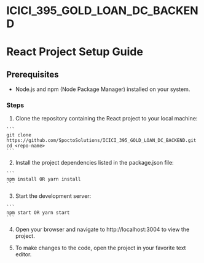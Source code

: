 # ICICI_395_GOLD_LOAN_DC_BACKEND

# React Project Setup Guide
## Prerequisites
 * Node.js and npm (Node Package Manager) installed on your system.
 
### Steps
1. Clone the repository containing the React project to your local machine:
````
```
git clone https://github.com/SpoctoSolutions/ICICI_395_GOLD_LOAN_DC_BACKEND.git
cd <repo-name>
```
````
2. Install the project dependencies listed in the package.json file:
````
```
npm install OR yarn install
```
````
3. Start the development server:
````
```
npm start OR yarn start
```
````
4. Open your browser and navigate to http://localhost:3004 to view the project.

5. To make changes to the code, open the project in your favorite text editor.
